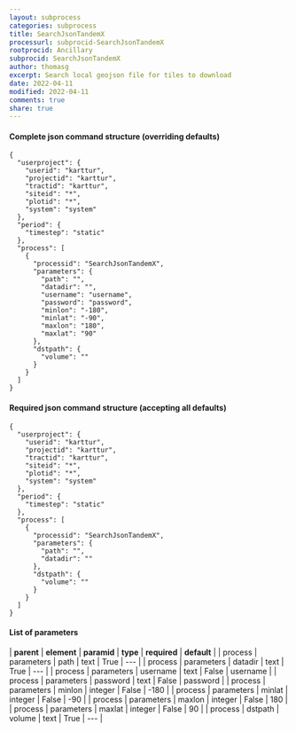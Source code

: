```yaml
---
layout: subprocess
categories: subprocess
title: SearchJsonTandemX
processurl: subprocid-SearchJsonTandemX
rootprocid: Ancillary
subprocid: SearchJsonTandemX
author: thomasg
excerpt: Search local geojson file for tiles to download
date: 2022-04-11
modified: 2022-04-11
comments: true
share: true
---
```


#### Complete json command structure (overriding defaults)
```
{
  "userproject": {
    "userid": "karttur",
    "projectid": "karttur",
    "tractid": "karttur",
    "siteid": "*",
    "plotid": "*",
    "system": "system"
  },
  "period": {
    "timestep": "static"
  },
  "process": [
    {
      "processid": "SearchJsonTandemX",
      "parameters": {
        "path": "",
        "datadir": "",
        "username": "username",
        "password": "password",
        "minlon": "-180",
        "minlat": "-90",
        "maxlon": "180",
        "maxlat": "90"
      },
      "dstpath": {
        "volume": ""
      }
    }
  ]
}
```
#### Required json command structure (accepting all defaults)
```
{
  "userproject": {
    "userid": "karttur",
    "projectid": "karttur",
    "tractid": "karttur",
    "siteid": "*",
    "plotid": "*",
    "system": "system"
  },
  "period": {
    "timestep": "static"
  },
  "process": [
    {
      "processid": "SearchJsonTandemX",
      "parameters": {
        "path": "",
        "datadir": ""
      },
      "dstpath": {
        "volume": ""
      }
    }
  ]
}
```
#### List of parameters

| **parent** | **element** | **paramid** | **type** | **required** | **default** |
| process | parameters | path | text | True | --- |
| process | parameters | datadir | text | True | --- |
| process | parameters | username | text | False | username |
| process | parameters | password | text | False | password |
| process | parameters | minlon | integer | False | -180 |
| process | parameters | minlat | integer | False | -90 |
| process | parameters | maxlon | integer | False | 180 |
| process | parameters | maxlat | integer | False | 90 |
| process | dstpath | volume | text | True | --- |
